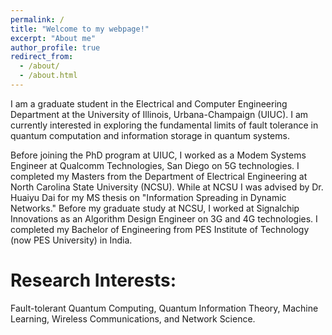 ```yaml
---
permalink: /
title: "Welcome to my webpage!"
excerpt: "About me"
author_profile: true
redirect_from: 
  - /about/
  - /about.html
---
```


I am a graduate student in the Electrical and Computer Engineering Department at the University of Illinois, Urbana-Champaign (UIUC). I am currently interested in exploring the fundamental limits of fault tolerance in quantum computation and information storage in quantum systems.

Before joining the PhD program at UIUC, I worked as a Modem Systems Engineer at Qualcomm Technologies, San Diego on 5G technologies. I completed my Masters from the Department of Electrical Engineering at North Carolina State University (NCSU). While at NCSU I was advised by Dr. Huaiyu Dai for my MS thesis on "Information Spreading in Dynamic Networks." Before my graduate study at NCSU, I worked at Signalchip Innovations as an Algorithm Design Engineer on 3G and 4G technologies. I completed my Bachelor of Engineering from PES Institute of Technology (now PES University) in India.

Research Interests:
======
Fault-tolerant Quantum Computing, Quantum Information Theory, Machine Learning, Wireless Communications, and Network Science.
